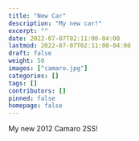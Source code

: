 ```yaml
---
title: "New Car"
description: "My new car!"
excerpt: ""
date: 2022-07-07T02:11:00-04:00
lastmod: 2022-07-07T02:11:00-04:00
draft: false
weight: 50
images: ["camaro.jpg"]
categories: []
tags: []
contributors: []
pinned: false
homepage: false
---
```


My new 2012 Camaro 2SS!
